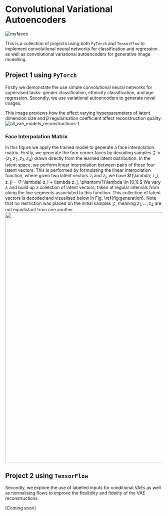 # Convolutional Variational Autoencoders

![myfaces](https://user-images.githubusercontent.com/79708390/229932467-587beba8-9e70-40dc-a48f-2f1135778927.png)

This is a collection of projects using both `PyTorch` and `TensorFlow` to implement convolutional neural networks for classification and regression as well as convolutional variational autoencoders for generative image modelling.

## Project 1 using `PyTorch`
Firstly we demonstate the use simple convolutional neural networks for supervised tasks: gender classification, ethnicity classification, and age regression. Secondly, we use variational autoencoders to generate novel images.

This image previews how the effect varying hyperparameters of latent dimension size and $\beta$ regularisation coefficient affect reconstruction quality.
![all_vae_models_reconstructions-1](https://user-images.githubusercontent.com/79708390/229934163-b6b4dfa9-c1e5-4214-9976-c6f49f9e4cd5.png)

### Face Interpolation Matrix
In this figure we apply the trained model to generate a face interpolation matrix. Firstly, we generate the four corner faces by decoding samples $\mathcal{Z} = \{z_1, z_2, z_3, z_4\}$ drawn directly from the learned latent distribution. In the latent space, we perform linear interpolation between pairs of these four latent vectors. This is performed  by formulating the linear interpolation function, where given two latent vectors $z_i$ and $z_j$, we have $f(\lambda; z_i, z_j) = (1-\lambda) z_i + \lambda z_j, \phantom{1}\lambda \in [0,1].$ We vary $\lambda$ and build up a collection of latent vectors, taken at regular intervals from along the line segments associated to this function. This collection of latent vectors is decoded and visualised below in Fig. \ref{fig:generation}. Note that no restriction was placed on the initial samples $\mathcal{Z}$, meaning $z_1, ..., z_4$ are not equidistant from one another.
<img src="https://user-images.githubusercontent.com/79708390/229935641-4c33c68b-b5ab-463c-985a-00e05b75573c.png" height=800, width=800>


## Project 2 using `TensorFlow`

Secondly, we explore the use of labelled inputs for conditional VAEs as well as normalising flows to improve the flexibility and fidelity of the VAE reconstructions.

[Coming soon]
